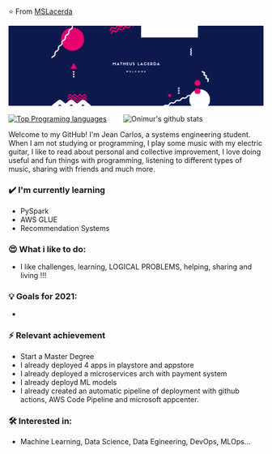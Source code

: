 ⭐️ From [MSLacerda](https://github.com/MSLacerda)

<div align="center"><img alt="Banner | JeanCarlos911" src="https://github.com/MSLacerda/MSLacerda/blob/main/Str1k3r%20S1x%20(1).png" /></div>

<p>
  <a>
    <img width="55%" align="right" alt="Onimur's github stats" src="https://github-readme-stats.vercel.app/api?username=MSLacerda&show_icons=true&hide_border=true" />
  </a>
  
  [![Top Programing languages](https://github-readme-stats.vercel.app/api/top-langs/?username=MSLacerda&layout=compact)](https://github.com/anuraghazra/github-readme-stats)
</p>

Welcome to my GitHub! I'm Jean Carlos, a systems engineering student. When I am not studying or programming, I play some music with my electric guitar, I like to read about personal and collective improvement, I love doing useful and fun things with programming, listening to different types of music, sharing with friends and much more.

### ✔️ I'm currently learning
- PySpark
- AWS GLUE
- Recommendation Systems

### 😍 What i like to do:
- I like challenges, learning, LOGICAL PROBLEMS, helping, sharing and living !!!

### 💡 Goals for 2021:
- 
### ⚡ Relevant achievement
- Start a Master Degree
- I already deployed 4 apps in playstore and appstore
- I already deployed a microservices arch with payment system
- I already deployd ML models 
- I already created an automatic pipeline of deployment with github actions, AWS Code Pipeline and microsoft appcenter. 

### 🛠 Interested in:
- Machine Learning, Data Science, Data Egineering, DevOps, MLOps...
